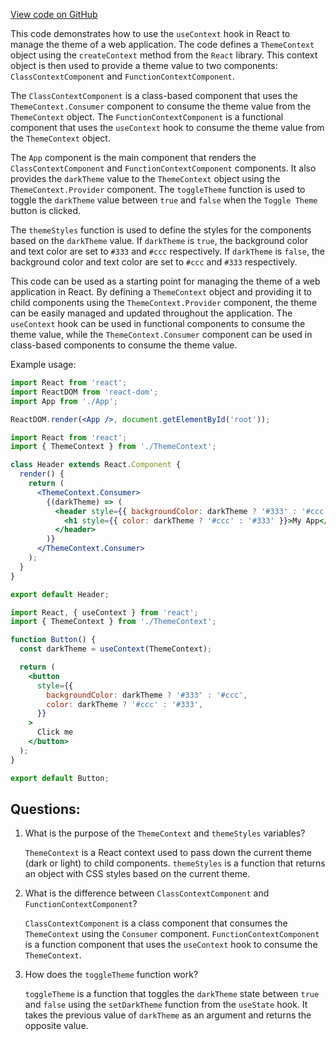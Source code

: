 [View code on GitHub](https://github.com/ldarren/rhook-doc/gist/useContext.jsx)

This code demonstrates how to use the `useContext` hook in React to manage the theme of a web application. The code defines a `ThemeContext` object using the `createContext` method from the `React` library. This context object is then used to provide a theme value to two components: `ClassContextComponent` and `FunctionContextComponent`.

The `ClassContextComponent` is a class-based component that uses the `ThemeContext.Consumer` component to consume the theme value from the `ThemeContext` object. The `FunctionContextComponent` is a functional component that uses the `useContext` hook to consume the theme value from the `ThemeContext` object.

The `App` component is the main component that renders the `ClassContextComponent` and `FunctionContextComponent` components. It also provides the `darkTheme` value to the `ThemeContext` object using the `ThemeContext.Provider` component. The `toggleTheme` function is used to toggle the `darkTheme` value between `true` and `false` when the `Toggle Theme` button is clicked.

The `themeStyles` function is used to define the styles for the components based on the `darkTheme` value. If `darkTheme` is `true`, the background color and text color are set to `#333` and `#ccc` respectively. If `darkTheme` is `false`, the background color and text color are set to `#ccc` and `#333` respectively.

This code can be used as a starting point for managing the theme of a web application in React. By defining a `ThemeContext` object and providing it to child components using the `ThemeContext.Provider` component, the theme can be easily managed and updated throughout the application. The `useContext` hook can be used in functional components to consume the theme value, while the `ThemeContext.Consumer` component can be used in class-based components to consume the theme value. 

Example usage:

```jsx
import React from 'react';
import ReactDOM from 'react-dom';
import App from './App';

ReactDOM.render(<App />, document.getElementById('root'));
```

```jsx
import React from 'react';
import { ThemeContext } from './ThemeContext';

class Header extends React.Component {
  render() {
    return (
      <ThemeContext.Consumer>
        {(darkTheme) => (
          <header style={{ backgroundColor: darkTheme ? '#333' : '#ccc' }}>
            <h1 style={{ color: darkTheme ? '#ccc' : '#333' }}>My App</h1>
          </header>
        )}
      </ThemeContext.Consumer>
    );
  }
}

export default Header;
```

```jsx
import React, { useContext } from 'react';
import { ThemeContext } from './ThemeContext';

function Button() {
  const darkTheme = useContext(ThemeContext);

  return (
    <button
      style={{
        backgroundColor: darkTheme ? '#333' : '#ccc',
        color: darkTheme ? '#ccc' : '#333',
      }}
    >
      Click me
    </button>
  );
}

export default Button;
```
## Questions: 
 1. What is the purpose of the `ThemeContext` and `themeStyles` variables?
    
    `ThemeContext` is a React context used to pass down the current theme (dark or light) to child components. `themeStyles` is a function that returns an object with CSS styles based on the current theme.

2. What is the difference between `ClassContextComponent` and `FunctionContextComponent`?
    
    `ClassContextComponent` is a class component that consumes the `ThemeContext` using the `Consumer` component. `FunctionContextComponent` is a function component that uses the `useContext` hook to consume the `ThemeContext`.

3. How does the `toggleTheme` function work?
    
    `toggleTheme` is a function that toggles the `darkTheme` state between `true` and `false` using the `setDarkTheme` function from the `useState` hook. It takes the previous value of `darkTheme` as an argument and returns the opposite value.